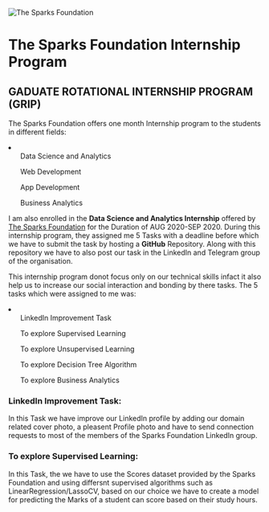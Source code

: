 ![The Sparks Foundation](https://images.app.goo.gl/x7Mo2dYUTvxdZVGR7)

# The Sparks Foundation Internship Program
## GADUATE ROTATIONAL INTERNSHIP PROGRAM (GRIP)

The Sparks Foundation offers one month Internship program to the students in different fields:
<li>
<ol>Data Science and Analytics</ol>
<ol>Web Development</ol>
<ol>App Development</ol>
<ol>Business Analytics</ol>
</li>

I am also enrolled in the **Data Science and Analytics Internship** offered by [The Sparks Foundation]() for the Duration of AUG 2020-SEP 2020. During this internship program, they assigned me 5 Tasks with a deadline before which we have to submit the task by hosting a **GitHub** Repository. Along with this repository we have to also post our task in the LinkedIn and Telegram group of the organisation.

This internship program donot focus only on our technical skills infact it also help us to increase our social interaction and bonding by there tasks. The 5 tasks which were assigned to me was:
<li>
<ol>LinkedIn Improvement Task</ol>
<ol>To explore Supervised Learning</ol>
<ol>To explore Unsupervised Learning</ol>
<ol>To explore Decision Tree Algorithm</ol>
<ol>To explore Business Analytics</ol>
</li>

<div>
<h3>LinkedIn Improvement Task:</h3>
<article>In this Task we have improve our LinkedIn profile by adding our domain related cover photo, a pleasent Profile photo and have to send connection requests to most of the members of the Sparks Foundation LinkedIn group.</article>
</div>

<div>
<h3>To explore Supervised Learning:</h3>
<article>In this Task, the we have to use the Scores dataset provided by the Sparks Foundation and using differsnt supervised algorithms such as LinearRegression/LassoCV, based on our choice we have to create a model for predicting the Marks of a student can score based on their study hours.</article>
</div>